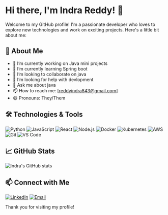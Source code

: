 # Hi there, I'm Indra Reddy! 👋

Welcome to my GitHub profile! I'm a passionate developer who loves to explore new technologies and work on exciting projects. Here's a little bit about me:

## 🚀 About Me

- 🔭 I’m currently working on Java mini projects
- 🌱 I’m currently learning Spring boot
- 👯 I’m looking to collaborate on java
- 🤔 I’m looking for help with devlopment 
- 💬 Ask me about java
- 📫 How to reach me: [reddyindra843@gmail.com]
- 😄 Pronouns: They/Them

## 🛠️ Technologies & Tools

![Python](https://img.shields.io/badge/-Python-3776AB?logo=python&logoColor=white&style=flat)
![JavaScript](https://img.shields.io/badge/-JavaScript-F7DF1E?logo=javascript&logoColor=black&style=flat)
![React](https://img.shields.io/badge/-React-61DAFB?logo=react&logoColor=black&style=flat)
![Node.js](https://img.shields.io/badge/-Node.js-339933?logo=node.js&logoColor=white&style=flat)
![Docker](https://img.shields.io/badge/-Docker-2496ED?logo=docker&logoColor=white&style=flat)
![Kubernetes](https://img.shields.io/badge/-Kubernetes-326CE5?logo=kubernetes&logoColor=white&style=flat)
![AWS](https://img.shields.io/badge/-AWS-232F3E?logo=amazon-aws&logoColor=white&style=flat)
![Git](https://img.shields.io/badge/-Git-F05032?logo=git&logoColor=white&style=flat)
![VS Code](https://img.shields.io/badge/-VS_Code-007ACC?logo=visual-studio-code&logoColor=white&style=flat)

## 📈 GitHub Stats

![Indra's GitHub stats](https://github-readme-stats.vercel.app/api?username=indrareddy333&show_icons=true&theme=radical)

## 📫 Connect with Me

[![LinkedIn](https://img.shields.io/badge/-LinkedIn-0A66C2?logo=linkedin&logoColor=white&style=flat)](https://www.linkedin.com/in/indrareddy333)
[![Email](https://img.shields.io/badge/-Email-D14836?logo=gmail&logoColor=white&style=flat)](mailto:your.email@example.com)

Thank you for visiting my profile!
